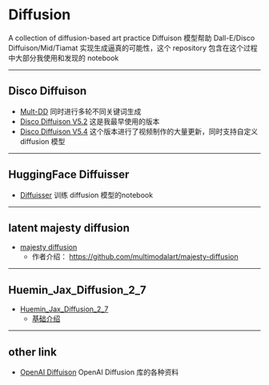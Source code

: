 # Diffusion
A collection of diffusion-based art practice
Diffuison 模型帮助 Dall-E/Disco Diffuison/Mid/Tiamat 实现生成逼真的可能性，这个 repository 包含在这个过程中大部分我使用和发现的 notebook

-------
## Disco Diffuison

- [Mult-DD](https://github.com/lybiing/Diffusion/blob/main/Disco_Diffusion/Mult_DD.ipynb) 同时进行多轮不同关键词生成
- [Disco Diffuison V5.2](https://github.com/lybiing/Diffusion/blob/main/Disco_Diffusion/Disco_Diffusion_v5_2.ipynb) 这是我最早使用的版本
- [Disco Diffuison V5.4](https://github.com/lybiing/Diffusion/blob/main/Disco_Diffusion/Disco_Diffusion_v5_4.ipynb) 这个版本进行了视频制作的大量更新，同时支持自定义 diffusion 模型 

-------
## HuggingFace Diffuisser
- [Diffuisser](https://github.com/lybiing/Diffusion/blob/main/Diffuser/diffusers_rl_ex.ipynb) 训练 diffusion 模型的notebook
-------
## latent majesty diffusion 
- [majesty diffusion](https://github.com/lybiing/Diffusion/blob/main/Latent/latent.ipynb)
  - 作者介绍： https://github.com/multimodalart/majesty-diffusion

-------
## Huemin_Jax_Diffusion_2_7
- [Huemin_Jax_Diffusion_2_7](https://github.com/lybiing/Diffusion/blob/main/Huemin_Jax_Diffusion/Huemin_Jax_Diffusion_2_7.ipynb)
  - [基础介绍](https://dreamingcomputers.com/ai-articles/huemin-jax-diffusion-2-7-stitching/)

-------
## other link

- [OpenAI Diffuison](https://github.com/openai/guided-diffusion) OpenAI Diffusion 库的各种资料 
